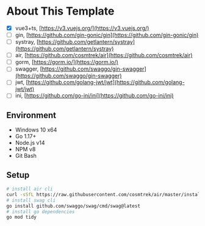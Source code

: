 # About This Template

- [x] vue3+ts, [https://v3.vuejs.org/](https://v3.vuejs.org/)
- [ ] gin, [https://github.com/gin-gonic/gin](https://github.com/gin-gonic/gin)
- [ ] systray, [https://github.com/getlantern/systray](https://github.com/getlantern/systray)
- [ ] air, [https://github.com/cosmtrek/air](https://github.com/cosmtrek/air)
- [ ] gorm, [https://gorm.io/](https://gorm.io/)
- [ ] swagger, [https://github.com/swaggo/gin-swagger](https://github.com/swaggo/gin-swagger)
- [ ] jwt, [https://github.com/golang-jwt/jwt](https://github.com/golang-jwt/jwt)
- [ ] ini, [https://github.com/go-ini/ini](https://github.com/go-ini/ini)

## Environment

- Windows 10 x64
- Go 1.17+
- Node.js v14
- NPM v8
- Git Bash

## Setup

``` bash
# install air cli
curl -sSfL https://raw.githubusercontent.com/cosmtrek/air/master/install.sh | sh -s -- -b $(go env GOPATH)/bin
# install swag cli
go install github.com/swaggo/swag/cmd/swag@latest
# install go dependencies
go mod tidy
```
